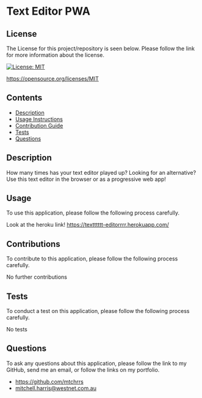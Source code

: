 # Text Editor PWA


  ## License 

  The License for this project/repository is seen below. Please follow the link for more information about the license.
  
  [![License: MIT](https://img.shields.io/badge/License-MIT-informational.svg)](https://opensource.org/licenses/MIT)

  https://opensource.org/licenses/MIT


  ## Contents

  * [Description](#description)
  * [Usage Instructions](#usage)
  * [Contribution Guide](#contributions)
  * [Tests](#tests)
  * [Questions](#questions)
  

  ## Description

  How many times has your text editor played up? Looking for an alternative? Use this text editor in the browser or as a progressive web app!


  ## Usage
  
  To use this application, please follow the following process carefully.

  Look at the heroku link! https://textttttt-editorrrr.herokuapp.com/


  ## Contributions
  
  To contribute to this application, please follow the following process carefully.

  No further contributions
  

  ## Tests 

  To conduct a test on this application, please follow the following process carefully.

  No tests


  ## Questions

  To ask any questions about this application, please follow the link to my GitHub, send me an email, or follow the links on my portfolio.
  
  * https://github.com/mtchrrs
  * mitchell.harris@westnet.com.au
